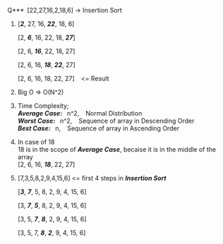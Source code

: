 Q***&ensp;[22,27,16,2,18,6] -> Insertion Sort  

1) [***2***, 27, 16, ***22***, 18, 6]  
     
   [2, ***6***, 16, 22, 18, ***27***]  
     
   [2, 6, ***16***, 22, 18, 27]  
     
   [2, 6, 16, ***18***, ***22***, 27]  
     
   [2, 6, 16, 18, 22, 27] &ensp; <= Result  
2) Big O => O(N^2)  
3) Time Complexity;  
    ***Average Case:***&ensp; n^2, &ensp; Normal Distribution  
    ***Worst Case:***&ensp;   n^2, &ensp; Sequence of array in Descending Order  
    ***Best Case:***&ensp;    n, &ensp; Sequence of array in Ascending Order    
4) In case of 18  
18 is in the scope of ***Average Case***, becaise it is in the middle of the array  
[2, 6, 16, ***18***, 22, 27]  
  
5) [7,3,5,8,2,9,4,15,6] <= first 4 steps in ***Insertion Sort***  
     
   [***3***, ***7***, 5, 8, 2, 9, 4, 15, 6]  
     
   [3, ***7***, ***5***, 8, 2, 9, 4, 15, 6]  
     
   [3, 5, ***7***, ***8***, 2, 9, 4, 15, 6]  
     
   [3, 5, 7, ***8***, ***2***, 9, 4, 15, 6]  
     
